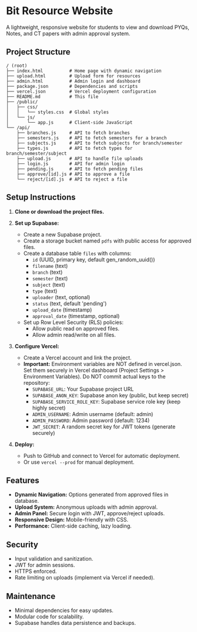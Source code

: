 # Bit Resource Website

A lightweight, responsive website for students to view and download PYQs, Notes, and CT papers with admin approval system.

## Project Structure

```
/ (root)
├── index.html          # Home page with dynamic navigation
├── upload.html         # Upload form for resources
├── admin.html          # Admin login and dashboard
├── package.json        # Dependencies and scripts
├── vercel.json         # Vercel deployment configuration
├── README.md           # This file
├── /public/
│   ├── css/
│   │   └── styles.css  # Global styles
│   └── js/
│       └── app.js      # Client-side JavaScript
└── /api/
    ├── branches.js     # API to fetch branches
    ├── semesters.js    # API to fetch semesters for a branch
    ├── subjects.js     # API to fetch subjects for branch/semester
    ├── types.js        # API to fetch types for branch/semester/subject
    ├── upload.js       # API to handle file uploads
    ├── login.js        # API for admin login
    ├── pending.js      # API to fetch pending files
    ├── approve/[id].js # API to approve a file
    └── reject/[id].js  # API to reject a file
```

## Setup Instructions

1. **Clone or download the project files.**

2. **Set up Supabase:**
   - Create a new Supabase project.
   - Create a storage bucket named `pdfs` with public access for approved files.
   - Create a database table `files` with columns:
     - `id` (UUID, primary key, default gen_random_uuid())
     - `filename` (text)
     - `branch` (text)
     - `semester` (text)
     - `subject` (text)
     - `type` (text)
     - `uploader` (text, optional)
     - `status` (text, default 'pending')
     - `upload_date` (timestamp)
     - `approval_date` (timestamp, optional)
   - Set up Row Level Security (RLS) policies:
     - Allow public read on approved files.
     - Allow admin read/write on all files.

3. **Configure Vercel:**
   - Create a Vercel account and link the project.
   - **Important:** Environment variables are NOT defined in vercel.json. Set them securely in Vercel dashboard (Project Settings > Environment Variables). Do NOT commit actual keys to the repository:
     - `SUPABASE_URL`: Your Supabase project URL
     - `SUPABASE_ANON_KEY`: Supabase anon key (public, but keep secret)
     - `SUPABASE_SERVICE_ROLE_KEY`: Supabase service role key (keep highly secret)
     - `ADMIN_USERNAME`: Admin username (default: admin)
     - `ADMIN_PASSWORD`: Admin password (default: 1234)
     - `JWT_SECRET`: A random secret key for JWT tokens (generate securely)

4. **Deploy:**
   - Push to GitHub and connect to Vercel for automatic deployment.
   - Or use `vercel --prod` for manual deployment.

## Features

- **Dynamic Navigation:** Options generated from approved files in database.
- **Upload System:** Anonymous uploads with admin approval.
- **Admin Panel:** Secure login with JWT, approve/reject uploads.
- **Responsive Design:** Mobile-friendly with CSS.
- **Performance:** Client-side caching, lazy loading.

## Security

- Input validation and sanitization.
- JWT for admin sessions.
- HTTPS enforced.
- Rate limiting on uploads (implement via Vercel if needed).

## Maintenance

- Minimal dependencies for easy updates.
- Modular code for scalability.
- Supabase handles data persistence and backups.